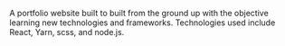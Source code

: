 A portfolio website built to built  from the ground up with the objective learning new technologies and frameworks. Technologies used include React, Yarn, scss, and node.js.